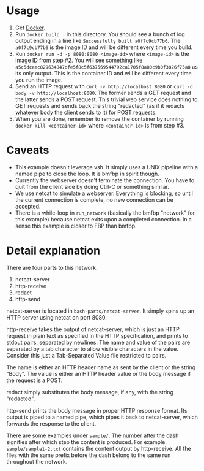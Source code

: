 # Usage

1. Get [Docker](https://www.docker.com/).
2. Run `docker build .` in this directory. You should see a bunch of log output ending in a line like `Successfully built a0f7c9cb77b6`. The `a0f7c9cb77b6` is the image ID and will be different every time you build.
3. Run `docker run -d -p 8080:8080 <image-id>` where `<image-id>` is the image ID from step #2. You will see something like `a5c5dcaec829634847dfe5f8c5f637569544792ca1705f8a80c9b0f3826f75a8` as its only output. This is the container ID and will be different every time you run the image.
4. Send an HTTP request with `curl -v http://localhost:8080` or `curl -d body -v http://localhost:8080`. The former sends a GET request and the latter sends a POST request. This trivial web service does nothing to GET requests and sends back the string "redacted" (as if it redacts whatever body the client sends to it) for POST requests.
5. When you are done, remember to remove the container by running `docker kill <container-id>` where `<container-id>` is from step #3.

# Caveats

- This example doesn't leverage vsh. It simply uses a UNIX pipeline with a named pipe to close the loop. It is bmfbp in spirit though.
- Currently the webserver doesn't terminate the connection. You have to quit from the client side by doing Ctrl-C or something similar.
- We use netcat to simulate a webserver. Everything is blocking, so until the current connection is complete, no new connection can be accepted.
- There is a while-loop in `run_network` (basically the bmfbp "network" for this example) because netcat exits upon a completed connection. In a sense this example is closer to FBP than bmfbp.

# Detail explanation

There are four parts to this network.

1. netcat-server
2. http-receive
3. redact
4. http-send

netcat-server is located in `bash-parts/netcat-server`. It simply spins up an HTTP server using netcat on port 8080.

http-receive takes the output of netcat-server, which is just an HTTP request in plain text as specified in the HTTP specification, and prints to stdout pairs, separated by newlines. The name and value of the pairs are separated by a tab character to allow visible characters in the value. Consider this just a Tab-Separated Value file restricted to pairs.

The name is either an HTTP header name as sent by the client or the string "Body". The value is either an HTTP header value or the body message if the request is a POST.

redact simply substitutes the body message, if any, with the string "redacted".

http-send prints the body message in proper HTTP response format. Its output is piped to a named pipe, which pipes it back to netcat-server, which forwards the response to the client.

There are some examples under `sample/`. The number after the dash signifies after which step the content is produced. For example, `sample/sample1-2.txt` contains the content output by http-receive. All the files with the same prefix before the dash belong to the same run throughout the network.
